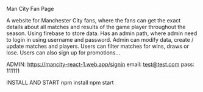 
Man City Fan Page

A website for Manchester City fans, where the fans can get the exact details about all matches and results of the game player throughout the season.
Using firebase to store data. Has an admin path, where admin need to login in using username and password.
Admin can modify data, create / update matches and players. 
Users can filter matches for wins, draws or lose. Users can also sign up for promotions...

ADMIN:
https://mancity-react-1.web.app/signin
email: test@test.com
pass: 111111


INSTALL AND START
npm install
npm start

